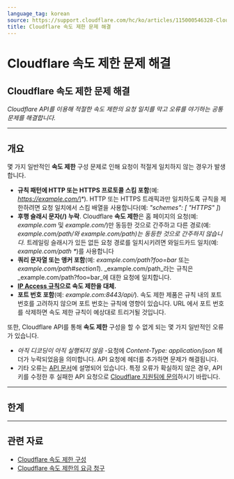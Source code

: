 ```yaml
---
language_tag: korean
source: https://support.cloudflare.com/hc/ko/articles/115000546328-Cloudflare-%EC%86%8D%EB%8F%84-%EC%A0%9C%ED%95%9C-%EB%AC%B8%EC%A0%9C-%ED%95%B4%EA%B2%B0
title: Cloudflare 속도 제한 문제 해결
---
```


# Cloudflare 속도 제한 문제 해결

## Cloudflare 속도 제한 문제 해결

_Cloudflare API를 이용해 적절한 속도 제한의 요청 일치를 막고 오류를 야기하는 공통 문제를 해결합니다._

___

## 개요

몇 가지 일반적인 **속도 제한** 구성 문제로 인해 요청이 적절게 일치하지 않는 경우가 발생합니다.

-   **규칙 패턴에 HTTP 또는 HTTPS 프로토콜 스킴 포함**(예: _https://example.com/\*_). HTTP 또는 HTTPS 트래픽과만 일치하도록 규칙을 제한하려면 요청 일치에서 스킴 배열을 사용합니다(예: _"schemes": \[ "HTTPS" \]_)
-   **후행 슬래시 문자(/) 누락**. Cloudflare **속도 제한**은 홈 페이지의 요청(예: _example.com_ 및 _example.com/_)만 동등한 것으로 간주하고 다른 경로(예: _example.com/path/_와 _example.com/path_)는 동등한 것으로 간주하지 않습니다_._ 트레일링 슬래시가 있든 없든 요청 경로를 일치시키려면 와일드카드 일치(예: _example.com/path \*_)를 사용합니다 
-   **쿼리 문자열 또는 앵커 포함**(예: _example.com/path?foo=bar_ 또는 _example.com/path#section1_). _example.com/path_라는 규칙은 _example.com/path?foo=bar_에 대한 요청에 일치합니다.
-   [**IP Access 규칙**](https://support.cloudflare.com/hc/articles/217074967)**으로 속도 제한을 대체.**
-   **포트 번호 포함**(예: _example.com:8443/api/_). 속도 제한 제품은 규칙 내의 포트 번호를 고려하지 않으며 포트 번호는 규칙에 영향이 있습니다. URL 에서 포트 번호를 삭제하면 속도 제한 규칙이 예상대로 트리거될 것입니다.

또한, Cloudflare API를 통해 **속도 제한** 구성을 할 수 없게 되는 몇 가지 일반적인 오류가 있습니다.

-   _아직 디코딩이 아직 실행되지 않음_ -요청에 _Content-Type: application/json_ 헤더가 누락되었음을 의미합니다. API 요청에 헤더를 추가하면 문제가 해결됩니다.
-   기타 오류는 [API 문서](https://api.cloudflare.com/#rate-limits-for-a-zone-errors)에 설명되어 있습니다. 특정 오류가 확실하지 않은 경우, API 키를 수정한 후 실패한 API 요청으로 [Cloudflare 지원팀에 문의](https://support.cloudflare.com/hc/articles/200172476)하시기 바랍니다.

___

## 한계


___

## 관련 자료

-   [Cloudflare 속도 제한 구성](https://support.cloudflare.com/hc/articles/115001635128)[](https://support.cloudflare.com/hc/ko/articles/115000272247)
-   [Cloudflare 속도 제한의 요금 청구](https://support.cloudflare.com/hc/ko/articles/115000272247)
